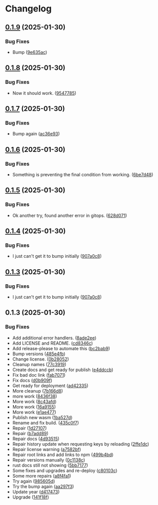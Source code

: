 # Changelog

## [0.1.9](https://github.com/shipstone-labs/vetkd-utils/compare/ic-vetkd-notes-client-v0.1.8...ic-vetkd-notes-client-v0.1.9) (2025-01-30)


### Bug Fixes

* Bump ([9e635ac](https://github.com/shipstone-labs/vetkd-utils/commit/9e635ace9fdd5216e0316fe0a3b9f13265aac3fb))

## [0.1.8](https://github.com/shipstone-labs/vetkd-utils/compare/ic-vetkd-notes-client-v0.1.7...ic-vetkd-notes-client-v0.1.8) (2025-01-30)


### Bug Fixes

* Now it should work. ([9547785](https://github.com/shipstone-labs/vetkd-utils/commit/9547785f1832665f72e9332bc29e140db1e4beb0))

## [0.1.7](https://github.com/shipstone-labs/vetkd-utils/compare/ic-vetkd-notes-client-v0.1.6...ic-vetkd-notes-client-v0.1.7) (2025-01-30)


### Bug Fixes

* Bump again ([ac36e93](https://github.com/shipstone-labs/vetkd-utils/commit/ac36e935969731c1979327cd62c23d2ea3f92a88))

## [0.1.6](https://github.com/shipstone-labs/vetkd-utils/compare/ic-vetkd-notes-client-v0.1.5...ic-vetkd-notes-client-v0.1.6) (2025-01-30)


### Bug Fixes

* Something is preventing the final condition from working. ([6be7d48](https://github.com/shipstone-labs/vetkd-utils/commit/6be7d48166fbb1e655c73f0fe4ffebda37f946ce))

## [0.1.5](https://github.com/shipstone-labs/vetkd-utils/compare/ic-vetkd-notes-client-v0.1.4...ic-vetkd-notes-client-v0.1.5) (2025-01-30)


### Bug Fixes

* Ok another try, found another error in gitops. ([628d071](https://github.com/shipstone-labs/vetkd-utils/commit/628d071d8ab94f3fb8cbed0c21f3c73a60cb01ab))

## [0.1.4](https://github.com/shipstone-labs/vetkd-utils/compare/ic-vetkd-notes-client-v0.1.3...ic-vetkd-notes-client-v0.1.4) (2025-01-30)


### Bug Fixes

* I just can't get it to bump initially ([907a0c8](https://github.com/shipstone-labs/vetkd-utils/commit/907a0c8bb1c5f66376d71a6f1070fba8c26c5cf1))

## [0.1.3](https://github.com/shipstone-labs/vetkd-utils/compare/ic-vetkd-notes-client-v0.1.3...ic-vetkd-notes-client-v0.1.3) (2025-01-30)


### Bug Fixes

* I just can't get it to bump initially ([907a0c8](https://github.com/shipstone-labs/vetkd-utils/commit/907a0c8bb1c5f66376d71a6f1070fba8c26c5cf1))

## 0.1.3 (2025-01-30)


### Bug Fixes

* Add additional error handlers. ([8ade2ee](https://github.com/shipstone-labs/vetkd-utils/commit/8ade2ee910dd04a0be512566bfc60948a0e478b3))
* Add LICENSE and README. ([cd8346c](https://github.com/shipstone-labs/vetkd-utils/commit/cd8346cb5a1c3f0eeebc61cfd2864f8e54454e49))
* Add release-please to automate this ([bc2bab9](https://github.com/shipstone-labs/vetkd-utils/commit/bc2bab9db25aa5c84deef62ccc5c80fc24c19700))
* Bump versions ([485e4fb](https://github.com/shipstone-labs/vetkd-utils/commit/485e4fb195a20c6a21b085b272be8daec836c661))
* Change license. ([0b28052](https://github.com/shipstone-labs/vetkd-utils/commit/0b28052276a6572bae297029828e478877dcce41))
* Cleanup names ([77c3919](https://github.com/shipstone-labs/vetkd-utils/commit/77c39196758e9e0c5d61ae35569752122be5eeef))
* Create docs and get ready for publish ([e4ddccb](https://github.com/shipstone-labs/vetkd-utils/commit/e4ddccb055a9072421e98a8ba91bc27369dece29))
* Fix bad doc link ([fab7071](https://github.com/shipstone-labs/vetkd-utils/commit/fab707107a36a3e070684a29c3d10d989f9477cc))
* Fix docs ([d0b909f](https://github.com/shipstone-labs/vetkd-utils/commit/d0b909f10803d3eb9e47a6d7dc489c4847f3e8ca))
* Get ready for deployment ([ad42335](https://github.com/shipstone-labs/vetkd-utils/commit/ad42335c0ef3136c1f73abd8b044455f49c3e944))
* More cleanup ([7b166d8](https://github.com/shipstone-labs/vetkd-utils/commit/7b166d8b0d28e5a57ab43e1e620e76a3d563e204))
* more work ([8436f38](https://github.com/shipstone-labs/vetkd-utils/commit/8436f3889846ea63ff636d9c580dcbd8dc43914c))
* More work ([8c43afd](https://github.com/shipstone-labs/vetkd-utils/commit/8c43afdeb5329bf8a2eae29985506b938e1c35f3))
* More work ([16a9155](https://github.com/shipstone-labs/vetkd-utils/commit/16a9155ad913b912b35ba5e2e0eecfb249ca08eb))
* More work ([e1ae477](https://github.com/shipstone-labs/vetkd-utils/commit/e1ae477e5e8f17ba65ac6e39875a68af1bf22ebb))
* Publish new wasm ([1ba527d](https://github.com/shipstone-labs/vetkd-utils/commit/1ba527d304550d4ec8dd4ec4a0f9b9b3410ceda5))
* Rename and fix build. ([435c0f7](https://github.com/shipstone-labs/vetkd-utils/commit/435c0f7c4da8b1a5d02dcd4e81702a1b671a3af2))
* Repair ([1d27107](https://github.com/shipstone-labs/vetkd-utils/commit/1d27107a7234d6e4e698f7bed4d703ae8ae58e3c))
* Repair ([b7add89](https://github.com/shipstone-labs/vetkd-utils/commit/b7add8990805c8c9d9f6c6a9ca41527a69f365bd))
* Repair docs ([4d93515](https://github.com/shipstone-labs/vetkd-utils/commit/4d9351585bfd11ffeed8397f1bf9a64cf2752aed))
* Repair history update when requesting keys by reloading ([2ffe1dc](https://github.com/shipstone-labs/vetkd-utils/commit/2ffe1dc64dd188d5d7c232b2c590d76d8739c34d))
* Repair license warning ([a7582bf](https://github.com/shipstone-labs/vetkd-utils/commit/a7582bf4fe1506745d8de8084aaf6cb21998c928))
* Repair root links and add links to npm ([499b4bd](https://github.com/shipstone-labs/vetkd-utils/commit/499b4bd396d35e9926c49002ab991dfbe9e2003d))
* Repair versions manually ([0c1138c](https://github.com/shipstone-labs/vetkd-utils/commit/0c1138c7c415255a41d64f498b629329e6f7a2f3))
* rust docs still not showing ([5bb7177](https://github.com/shipstone-labs/vetkd-utils/commit/5bb7177018f80160baee1dc6162d27e39451fa7f))
* Some fixes and upgrades and re-deploy ([c80103c](https://github.com/shipstone-labs/vetkd-utils/commit/c80103c5ce2308610816af81fac7240f96494220))
* Some more repairs ([a8f4fa1](https://github.com/shipstone-labs/vetkd-utils/commit/a8f4fa1952d2b8acbbd99f4844265967a9e2b21a))
* Try again ([985605d](https://github.com/shipstone-labs/vetkd-utils/commit/985605dd0c0d7fe2b1a5742bc5f7fe2e05b0a057))
* Try the bump again ([aa297f3](https://github.com/shipstone-labs/vetkd-utils/commit/aa297f311222899d8807cf612e727c64370012c3))
* Update year ([d417473](https://github.com/shipstone-labs/vetkd-utils/commit/d4174735b14db2d0601fea120c7588787c367fba))
* Upgrade ([141f18f](https://github.com/shipstone-labs/vetkd-utils/commit/141f18f0d0e8b696fc092e344e1b7cfc7ac6c6b6))
